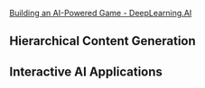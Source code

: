 [Building an AI-Powered Game - DeepLearning.AI](https://learn.deeplearning.ai/courses/building-an-ai-powered-game/lesson/2/hierarchical-content-generation)

## Hierarchical Content Generation

## Interactive AI Applications

